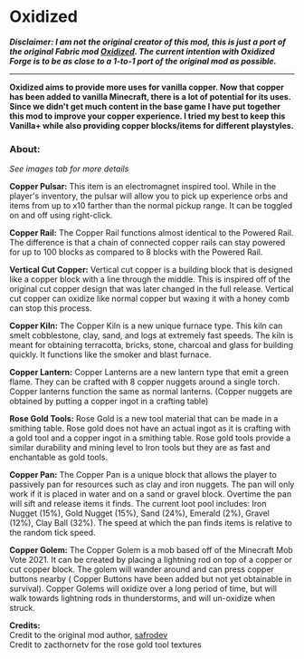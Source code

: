 # Oxidized

**_Disclaimer: I am not the original creator of this mod, this is just a port of the original Fabric
mod [Oxidized](https://www.curseforge.com/minecraft/mc-mods/oxidized). The current intention with Oxidized Forge is to
be as close to a 1-to-1 port of the original mod as possible._**

***
**Oxidized aims to provide more uses for vanilla copper. Now that copper has been added to vanilla Minecraft,
there is a lot of potential for its uses. Since we didn't get much content in the base game I have put together this mod
to improve your copper experience. I tried my best to keep this Vanilla+ while also providing copper blocks/items for
different playstyles.**

### About:

_See images tab for more details_

**Copper Pulsar:** This item is an electromagnet inspired tool. While in the player's inventory, the pulsar will
allow you to pick up experience orbs and items from up to x10 farther than the normal pickup range. It can be toggled on
and off using right-click.

**Copper Rail:** The Copper Rail functions almost identical to the Powered Rail. The difference is that a chain of
connected copper rails can stay powered for up to 100 blocks as compared to 8 blocks with the Powered Rail.

**Vertical Cut Copper:** Vertical cut copper is a building block that is designed like a copper block with a line
through the middle. This is inspired off of the original cut copper design that was later changed in the full release.
Vertical cut copper can oxidize like normal copper but waxing it with a honey comb can stop this process.

**Copper Kiln:** The Copper Kiln is a new unique furnace type. This kiln can smelt cobblestone, clay, sand, and logs
at extremely fast speeds. The kiln is meant for obtaining terracotta, bricks, stone, charcoal and glass for building
quickly. It functions like the smoker and blast furnace.

**Copper Lantern:** Copper Lanterns are a new lantern type that emit a green flame. They can be crafted with 8 copper
nuggets around a single torch. Copper lanterns function the same as normal lanterns. (Copper nuggets are obtained by
putting a copper ingot in a crafting table)

**Rose Gold Tools:** Rose Gold is a new tool material that can be made in a smithing table. Rose gold does not have
an actual ingot as it is crafting with a gold tool and a copper ingot in a smithing table. Rose gold tools provide a
similar durability and mining level to Iron tools but they are as fast and enchantable as gold tools.

**Copper Pan:** The Copper Pan is a unique block that allows the player to passively pan for resources such as clay
and iron nuggets. The pan will only work if it is placed in water and on a sand or gravel block. Overtime the pan will
sift and release items it finds. The current loot pool includes: Iron Nugget (15%), Gold Nugget (15%), Sand (24%),
Emerald (2%), Gravel (12%), Clay Ball (32%). The speed at which the pan finds items is relative to the random tick
speed.

**Copper Golem:** The Copper Golem is a mob based off of the Minecraft Mob Vote 2021. It can be created by placing a
lightning rod on top of a copper or cut copper block. The golem will wander around and can press copper buttons nearby (
Copper Buttons have been added but not yet obtainable in survival). Copper Golems will oxidize over a long period of
time, but will walk towards lightning rods in thunderstorms, and will un-oxidize when struck.

**Credits:**  
Credit to the original mod author, [safrodev](https://www.curseforge.com/members/safrodev)  
Credit to zacthornetv for the rose gold tool textures  
